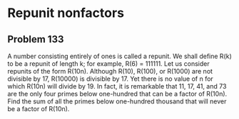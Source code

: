 #  Repunit nonfactors
## Problem 133


A number consisting entirely of ones is called a repunit. We shall define R(k) to be a repunit of length k; for example, R(6) = 111111.
Let us consider repunits of the form R(10n).
Although R(10), R(100), or R(1000) are not divisible by 17, R(10000) is divisible by 17. Yet there is no value of n for which R(10n) will divide by 19. In fact, it is remarkable that 11, 17, 41, and 73 are the only four primes below one-hundred that can  be a factor of R(10n).
Find the sum of all the primes below one-hundred thousand that will never be a factor of R(10n).



